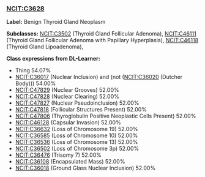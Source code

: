 
### [NCIT:C3628](http://purl.obolibrary.org/obo/NCIT_C3628)
**Label:** Benign Thyroid Gland Neoplasm

**Subclasses:** [NCIT:C3502](http://purl.obolibrary.org/obo/NCIT_C3502) (Thyroid Gland Follicular Adenoma), [NCIT:C46111](http://purl.obolibrary.org/obo/NCIT_C46111) (Thyroid Gland Follicular Adenoma with Papillary Hyperplasia), [NCIT:C46118](http://purl.obolibrary.org/obo/NCIT_C46118) (Thyroid Gland Lipoadenoma), 

**Class expressions from DL-Learner:**

- Thing 54.07%
- [NCIT:C36017](http://purl.obolibrary.org/obo/NCIT_C36017) (Nuclear Inclusion) and (not ([NCIT:C36020](http://purl.obolibrary.org/obo/NCIT_C36020) (Dutcher Body))) 54.00%
- [NCIT:C47829](http://purl.obolibrary.org/obo/NCIT_C47829) (Nuclear Grooves) 52.00%
- [NCIT:C47828](http://purl.obolibrary.org/obo/NCIT_C47828) (Nuclear Clearing) 52.00%
- [NCIT:C47827](http://purl.obolibrary.org/obo/NCIT_C47827) (Nuclear Pseudoinclusion) 52.00%
- [NCIT:C47818](http://purl.obolibrary.org/obo/NCIT_C47818) (Follicular Structures Present) 52.00%
- [NCIT:C47806](http://purl.obolibrary.org/obo/NCIT_C47806) (Thyroglobulin Positive Neoplastic Cells Present) 52.00%
- [NCIT:C46128](http://purl.obolibrary.org/obo/NCIT_C46128) (Capsular Invasion) 52.00%
- [NCIT:C36632](http://purl.obolibrary.org/obo/NCIT_C36632) (Loss of Chromosome 19) 52.00%
- [NCIT:C36585](http://purl.obolibrary.org/obo/NCIT_C36585) (Loss of Chromosome 10) 52.00%
- [NCIT:C36536](http://purl.obolibrary.org/obo/NCIT_C36536) (Loss of Chromosome 13) 52.00%
- [NCIT:C36502](http://purl.obolibrary.org/obo/NCIT_C36502) (Loss of Chromosome 3p) 52.00%
- [NCIT:C36476](http://purl.obolibrary.org/obo/NCIT_C36476) (Trisomy 7) 52.00%
- [NCIT:C36108](http://purl.obolibrary.org/obo/NCIT_C36108) (Encapsulated Mass) 52.00%
- [NCIT:C36018](http://purl.obolibrary.org/obo/NCIT_C36018) (Ground Glass Nuclear Inclusion) 52.00%


